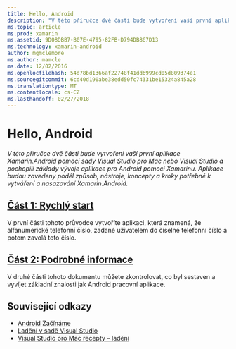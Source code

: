 ```yaml
---
title: Hello, Android
description: "V této příručce dvě části bude vytvoření vaší první aplikace Xamarin.Android pomocí sady Visual Studio pro Mac nebo Visual Studio a pochopili základy vývoje aplikace pro Android pomocí Xamarinu. Aplikace budou zavedeny podél způsob, nástroje, koncepty a kroky potřebné k vytváření a nasazování Xamarin.Android."
ms.topic: article
ms.prod: xamarin
ms.assetid: 9D08DBB7-B07E-4795-82FB-D794DB867D13
ms.technology: xamarin-android
author: mgmclemore
ms.author: mamcle
ms.date: 12/02/2016
ms.openlocfilehash: 54d78bd1366af22748f41dd6999cd05d809374e1
ms.sourcegitcommit: 6cd40d190abe38edd50fc74331be15324a845a28
ms.translationtype: MT
ms.contentlocale: cs-CZ
ms.lasthandoff: 02/27/2018
---
```

# <a name="hello-android"></a>Hello, Android

_V této příručce dvě části bude vytvoření vaší první aplikace Xamarin.Android pomocí sady Visual Studio pro Mac nebo Visual Studio a pochopili základy vývoje aplikace pro Android pomocí Xamarinu. Aplikace budou zavedeny podél způsob, nástroje, koncepty a kroky potřebné k vytváření a nasazování Xamarin.Android._

##  <a name="part-1-quickstartandroidget-startedhello-androidhello-android-quickstartmd"></a>[Část 1: Rychlý start](~/android/get-started/hello-android/hello-android-quickstart.md)

V první části tohoto průvodce vytvoříte aplikaci, která znamená, že alfanumerické telefonní číslo, zadané uživatelem do číselné telefonní číslo a potom zavolá toto číslo.

##  <a name="part-2-deep-diveandroidget-startedhello-androidhello-android-deepdivemd"></a>[Část 2: Podrobné informace](~/android/get-started/hello-android/hello-android-deepdive.md)

V druhé části tohoto dokumentu můžete zkontrolovat, co byl sestaven a vyvíjet základní znalosti jak Android pracovní aplikace.


## <a name="related-links"></a>Související odkazy

- [Android Začínáme](http://developer.android.com/training/index.html)
- [Ladění v sadě Visual Studio](http://msdn.microsoft.com/en-us/library/k0k771bt%28v=vs.90%29.aspx)
- [Visual Studio pro Mac recepty – ladění](https://developer.xamarin.com/recipes/cross-platform/ide/debugging/)
